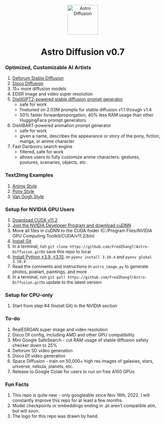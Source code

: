 <p align="center">
  <img width="100" height="96" src="https://cdn.discordapp.com/attachments/999941428052500632/1000242308177993748/vitchen2.png" alt="Astro Diffusion">
</p>
<h1 align="center">Astro Diffusion v0.7</h1>

 
 
### Optimized, Customizable AI Artists
<!-- Original Deforum SD: https://colab.research.google.com/github/deforum/stable-diffusion/blob/main/Deforum_Stable_Diffusion.ipynb -->

1. <a href="https://colab.research.google.com/drive/1FgiGFa6rkUMCyzxUOleusYWfp1LBr5Sh?usp=sharing" alt="Deforum SDF">Deforum Stable Diffusion</a>
2. <a href="https://colab.research.google.com/github/alembics/disco-diffusion/blob/main/Disco_Diffusion.ipynb" alt="Disco DF">Disco Diffusion</a>
3. 15+ more diffusion models
4. EDSR image and video super resolution
5. [DistilGPT2-powered stable diffusion prompt generator](https://huggingface.co/FredZhang7/distilgpt2-stable-diffusion)
   * safe for work
   * finetuned on 2.03M prompts for stable diffusion v1.1 through v1.4
   * 50% faster forwardproporgation, 40% less RAM usage than other HuggingFace prompt generators
6. DistilBART-powered animation prompt generator
   * safe for work
   * given a name, describes the appearance or story of the pony, fiction, manga, or anime character
7. Fast Danbooru search engine
   * filtered, safe for work
   * allows users to fully customize anime characters: gestures, postures, scenaries, objects, etc.
 
 
### Text2Img Examples
1. [Anime Style](/art-examples/astro_anime.md)
2. [Pony Style](/art-examples/astro_pony.md)
3. [Van Gogh Style](/art-examples/astro_van_gogh.md)
 
 
### Setup for NVIDIA GPU Users
1. [Download CUDA v11.2](https://developer.nvidia.com/cuda-downloads)
2. [Join the NVIDIA Developer Program and download cuDNN](https://developer.nvidia.com/rdp/cudnn-download)
3. Move all files in cuDNN to the CUDA folder (C:/Program Files/NVIDIA GPU Computing Toolkit/CUDA/v11.2/bin)
4. [Install Git](https://git-scm.com/downloads)
5. In a terminal, run `git clone https://github.com/FredZhang7/Astro-Diffusion.git​​` to save this repo to local
6. [Install Python ≥3.9, ≤3.10](https://www.python.org/downloads/), or `pyenv install 3.10.4` and `pyenv global 3.10.4`
7. Read the comments and instructions in `astro_image.py` to generate photos, pixelart, paintings, and more
8. In a terminal, run `git pull https://github.com/FredZhang7/Astro-Diffusion.git​​` to update to the latest version


### Setup for CPU-only
1. Start from step #4 (Install Git) in the NVIDIA section
 
 
### To-do
1. RealESRGAN super image and video resolution
2. Disco Df config, including AMD and other GPU compatibility
3. Mini Google SafeSearch - cut RAM usage of stable diffusion safety checker down to 25%
4. Deforum SD video generation
5. Disco Df video generation
6. Space Diffusion - train on 50,000+ high res images of galaxies, stars, universe, nebula, planets, etc.
7. Release to Google Colab for users to run on free A100 GPUs
 
 
### Fun Facts
1. This repo is quite new - only googleable since Nov 16th, 2022. I will constantly improve this repo for at least a few months.
2. Model checkpoints or embeddings ending in .pt aren't compatible atm, but will soon.
3. The logo for this repo was drawn by hand.
